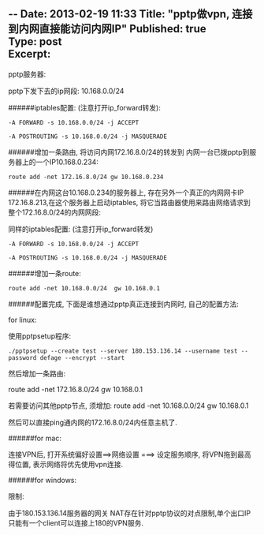 --
Date: 2013-02-19 11:33 
Title: "pptp做vpn, 连接到内网直接能访问内网IP"
Published: true  
Type: post  
Excerpt: 
--

pptp服务器:

pptp下发下去的ip网段: 10.168.0.0/24

######iptables配置:  (注意打开ip_forward转发):

`-A FORWARD -s 10.168.0.0/24 -j ACCEPT`

`-A POSTROUTING -s 10.168.0.0/24 -j MASQUERADE`  



######增加一条路由, 将访问内网172.16.8.0/24的转发到 内网一台已拨pptp到服务器上的一个IP10.168.0.234:    

`route add -net 172.16.8.0/24 gw 10.168.0.234`



######在内网这台10.168.0.234的服务器上, 存在另外一个真正的内网网卡IP 172.16.8.213,在这个服务器上启动iptables, 将它当路由器使用来路由网络请求到整个172.16.8.0/24的内网网段:


同样的iptables配置:   (注意打开ip_forward转发)

`-A FORWARD -s 10.168.0.0/24 -j ACCEPT`

`-A POSTROUTING -s 10.168.0.0/24 -j MASQUERADE`




######增加一条route:

`route add -net 10.168.0.0/24  gw 10.168.0.1`



######配置完成, 下面是谁想通过pptp真正连接到内网时, 自己的配置方法:


for linux:

使用pptpsetup程序: 

`./pptpsetup --create test --server 180.153.136.14 --username test --password defage --encrypt --start`

然后增加一条路由:

route add -net 172.16.8.0/24 gw 10.168.0.1

若需要访问其他pptp节点, 须增加: route add -net 10.168.0.0/24 gw 10.168.0.1

然后可以直接ping通内网的172.16.8.0/24内任意主机了.





######for mac:

连接VPN后, 打开系统偏好设置==>网络设置 ===> 设定服务顺序, 将VPN拖到最高得位置, 表示网络将优先使用vpn连接.



######for windows:

限制:


由于180.153.136.14服务器的网关 NAT存在针对pptp协议的对点限制,单个出口IP只能有一个client可以连接上180的VPN服务.

